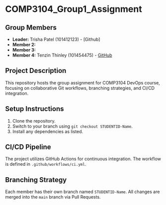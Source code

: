 # COMP3104_Group1_Assignment
## Group Members
- **Leader:** Trisha Patel (101412123) - [Github]
- **Member 2:** 
- **Member 3:** 
- **Member 4:** Tenzin Thinley (101454475) - [GitHub](http://github.com/21Tenzin)
## Project Description
This repository hosts the group assignment for COMP3104 DevOps course, focusing on 
collaborative Git workflows, branching strategies, and CI/CD integration.
## Setup Instructions
1. Clone the repository.
2. Switch to your branch using `git checkout STUDENTID-Name`.
3. Install any dependencies as listed.
## CI/CD Pipeline
The project utilizes GitHub Actions for continuous integration. The workflow is defined 
in `.github/workflows/ci.yml`.
## Branching Strategy
Each member has their own branch named `STUDENTID-Name`. All changes are 
merged into the `main` branch via Pull Requests.
